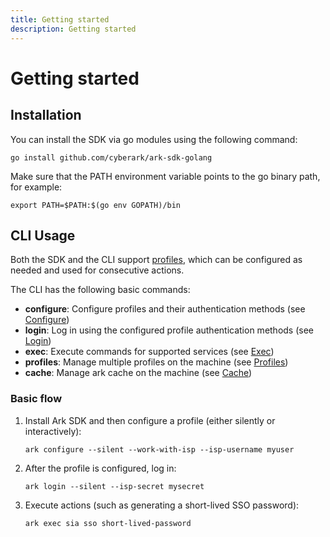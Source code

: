 ```yaml
---
title: Getting started
description: Getting started
---
```


# Getting started

## Installation

You can install the SDK via go modules using the following command:
```shell linenums="0"
go install github.com/cyberark/ark-sdk-golang
```

Make sure that the PATH environment variable points to the go binary path, for example:
```shell linenums="0"
export PATH=$PATH:$(go env GOPATH)/bin
```

## CLI Usage

Both the SDK and the CLI support [profiles](howto/working_with_profiles.md), which can be configured as needed and used for consecutive actions.

The CLI has the following basic commands:

- <b>configure</b>: Configure profiles and their authentication methods (see [Configure](commands/configure.md))
- <b>login</b>: Log in using the configured profile authentication methods (see [Login](commands/login.md))
- <b>exec</b>: Execute commands for supported services (see [Exec](commands/exec.md))
- <b>profiles</b>: Manage multiple profiles on the machine (see [Profiles](commands/profiles.md))
- <b>cache</b>: Manage ark cache on the machine (see [Cache](commands/cache.md))


### Basic flow

1. Install Ark SDK and then configure a profile (either silently or interactively):
    ``` shell linenums="0"
    ark configure --silent --work-with-isp --isp-username myuser
    ```

1. After the profile is configured, log in:
    ``` shell linenums="0"
    ark login --silent --isp-secret mysecret
    ```

1. Execute actions (such as generating a short-lived SSO password):
    ``` shell linenums="0"
    ark exec sia sso short-lived-password
    ```
